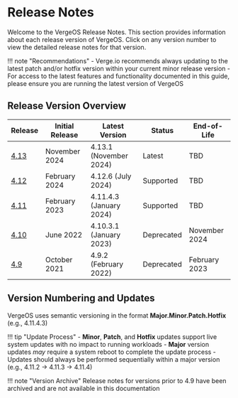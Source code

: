 # Release Notes

Welcome to the VergeOS Release Notes. This section provides information about each release version of VergeOS. Click on any version number to view the detailed release notes for that version.

!!! note "Recommendations"
    - Verge.io recommends always updating to the latest patch and/or hotfix version within your current minor release version
    - For access to the latest features and functionality documented in this guide, please ensure you are running the latest version of VergeOS

## Release Version Overview

| Release | Initial Release | Latest Version | Status | End-of-Life |
|--------|----------------|----------------|---------|-------------|
| [4.13](release-notes.md) | November 2024 | 4.13.1 (November 2024) | Latest | TBD |
| [4.12](4-12-release-notes.md) | February 2024 | 4.12.6 (July 2024) | Supported | TBD |
| [4.11](4-11-release-notes.md) | February 2023 | 4.11.4.3 (January 2024) | Supported | TBD |
| [4.10](4-10-release-notes.md) | June 2022 | 4.10.3.1 (January 2023) | Deprecated | November 2024 |
| [4.9](4-9-release-notes.md) | October 2021 | 4.9.2 (February 2022) | Deprecated | February 2023 |

## Version Numbering and Updates

VergeOS uses semantic versioning in the format **Major.Minor.Patch.Hotfix** (e.g., 4.11.4.3)

!!! tip "Update Process"
    - **Minor**, **Patch**, and **Hotfix** updates support live system updates with no impact to running workloads
    - **Major** version updates *may* require a system reboot to complete the update process
    - Updates should always be performed sequentially within a major version (e.g., 4.11.2 → 4.11.3 → 4.11.4)

!!! note "Version Archive"
    Release notes for versions prior to 4.9 have been archived and are not available in this documentation
